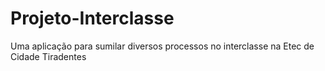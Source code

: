 # Projeto-Interclasse
Uma aplicação para sumilar diversos processos no interclasse na Etec de Cidade Tiradentes
